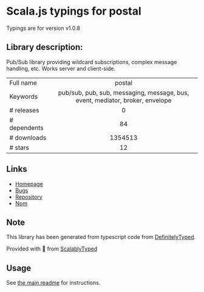 
# Scala.js typings for postal

Typings are for version v1.0.8

## Library description:
Pub/Sub library providing wildcard subscriptions, complex message handling, etc.  Works server and client-side.

|                    |                 |
| ------------------ | :-------------: |
| Full name          | postal |
| Keywords           | pub/sub, pub, sub, messaging, message, bus, event, mediator, broker, envelope |
| # releases         | 0 |
| # dependents       | 84 |
| # downloads        | 1354513 |
| # stars            | 12 |

## Links
- [Homepage](http://github.com/postaljs/postal.js)
- [Bugs](http://github.com/postaljs/postal.js/issues)
- [Repository](https://github.com/postaljs/postal.js)
- [Npm](https://www.npmjs.com/package/postal)
    


## Note
This library has been generated from typescript code from [DefinitelyTyped](https://definitelytyped.org).

Provided with :purple_heart: from [ScalablyTyped](https://github.com/oyvindberg/ScalablyTyped)

## Usage
See [the main readme](../../readme.md) for instructions.


